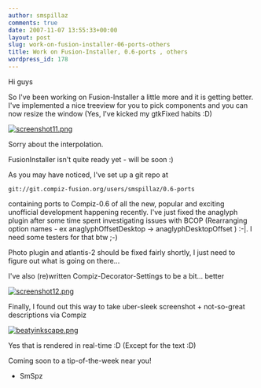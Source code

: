 ```yaml
---
author: smspillaz
comments: true
date: 2007-11-07 13:55:33+00:00
layout: post
slug: work-on-fusion-installer-06-ports-others
title: Work on Fusion-Installer, 0.6-ports , others
wordpress_id: 178
---
```


Hi guys

So I've been working on Fusion-Installer a little more and it is getting better. I've implemented a nice treeview for you to pick components and you can now resize the window (Yes, I've kicked my gtkFixed habits :D)

[![screenshot11.png](http://smspillaz.files.wordpress.com/2007/11/screenshot11.png)](http://smspillaz.files.wordpress.com/2007/11/screenshot11.png)

Sorry about the interpolation.

FusionInstaller isn't quite ready yet - will be soon :)

As you may have noticed, I've set up a git repo at

    
    git://git.compiz-fusion.org/users/smspillaz/0.6-ports


containing ports to Compiz-0.6 of all the new, popular and exciting unofficial development happening recently. I've just fixed the anaglyph plugin after some time spent investigating issues with BCOP (Rearranging option names - ex anaglyphOffsetDesktop -> anaglyphDesktopOffset ) :-|. I need some testers for that btw ;-)

Photo plugin and atlantis-2 should be fixed fairly shortly, I just need to figure out what is going on there...

I've also (re)written Compiz-Decorator-Settings to be a bit... better

[![screenshot12.png](http://smspillaz.files.wordpress.com/2007/11/screenshot12.png)](http://smspillaz.files.wordpress.com/2007/11/screenshot12.png)

Finally, I found out this way to take uber-sleek screenshot + not-so-great descriptions via Compiz

[![beatyinkscape.png](http://smspillaz.files.wordpress.com/2007/11/beatyinkscape.png)](http://smspillaz.files.wordpress.com/2007/11/beatyinkscape.png)

Yes that is rendered in real-time :D (Except for the text :D)

Coming soon to a tip-of-the-week near you!

- SmSpz
